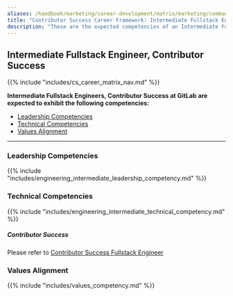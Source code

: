 ```yaml
---
aliases: /handbook/marketing/career-development/matrix/marketing/community-relations/contributor-success/intermediate
title: "Contributor Success Career Framework: Intermediate Fullstack Engineer"
description: "These are the expected competencies of an Intermediate Fullstack Engineer, Contributor Success at GitLab."
---
```


## Intermediate Fullstack Engineer, Contributor Success

{{% include "includes/cs_career_matrix_nav.md" %}}

**Intermediate Fullstack Engineers, Contributor Success at GitLab are expected to exhibit the following competencies:**

- [Leadership Competencies](#leadership-competencies)
- [Technical Competencies](#technical-competencies)
- [Values Alignment](#values-alignment)

---

### Leadership Competencies

{{% include "includes/engineering_intermediate_leadership_competency.md" %}}

### Technical Competencies

{{% include "includes/engineering_intermediate_technical_competency.md" %}}

##### Contributor Success

Please refer to [Contributor Success Fullstack Engineer](/job-families/marketing/community-relations/contributor-success/fullstack-engineer/#contributor-success-fullstack-engineer)

### Values Alignment

{{% include "includes/values_competency.md" %}}
